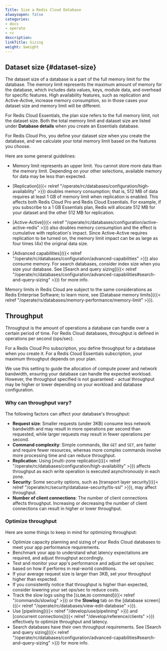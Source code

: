 ```yaml
---
Title: Size a Redis Cloud Database
alwaysopen: false
categories:
- docs
- operate
- rc
description: 
linkTitle: Sizing
weight: $weight
---
```


## Dataset size {#dataset-size}

The dataset size of a database is a part of the full memory limit for the database. The memory limit represents the maximum amount of memory for the database, which includes data values, keys, module data, and overhead for specific features.  High availability features, such as replication and Active-Active,  increase memory consumption, so in those cases your dataset size and memory limit will be different.

For Redis Cloud Essentials, the plan size refers to the full memory limit, not the dataset size. Both the total memory limit and dataset size are listed under **Database details** when you create an Essentials database.

For Redis Cloud Pro, you define your dataset size when you create the database, and we calculate your total memory limit based on the features you choose. 

Here are some general guidelines:

- Memory limit represents an upper limit.  You cannot store more data than the memory limit.  Depending on your other selections, available memory for data may be less than expected.

- [Replication]({{< relref "/operate/rc/databases/configuration/high-availability" >}}) doubles memory consumption; that is, 512 MB of data requires at least 1 GB of memory limit when replication is enabled. This affects both Redis Cloud Pro and Redis Cloud Essentials. For example, if you subscribe to a 1 GB Essentials plan, Redis will allocate 512 MB for your dataset and the other 512 MB for replication.

- [Active-Active]({{< relref "/operate/rc/databases/configuration/active-active-redis" >}}) also doubles memory consumption and the effect is cumulative with replication's impact. Since Active-Active requires replication to be turned on, the memory limit impact can be as large as four times (4x) the original data size.

- [Advanced capabilities]({{< relref "/operate/rc/databases/configuration/advanced-capabilities" >}}) also consume memory. For search databases, consider index size when you size your database. See [Search and query sizing]({{< relref "/operate/rc/databases/configuration/advanced-capabilities#search-and-query-sizing" >}}) for more info.

Memory limits in Redis Cloud are subject to the same considerations as Redis Enterprise Software; to learn more, see [Database memory limits]({{< relref "/operate/rs/databases/memory-performance/memory-limit" >}}).

## Throughput

Throughput is the amount of operations a database can handle over a certain period of time. For Redis Cloud databases, throughput is defined in operations per second (ops/sec).

For a Redis Cloud Pro subscription, you define throughput for a database when you create it. For a Redis Cloud Essentials subscription, your maximum throughput depends on your plan. 

We use this setting to guide the allocation of compute power and network bandwidth, ensuring your database can handle the expected workload. However, the throughput specified is not guaranteed - actual throughput may be higher or lower depending on your workload and database configuration.

### Why can throughput vary?

The following factors can affect your database's throughput:
- **Request size**: Smaller requests (under 3KB) consume less network bandwidth and may result in more operations per second than requested, while larger requests may result in fewer operations per second.
- **Command complexity**: Simple commands, like `GET` and `SET`, are faster and require fewer resources, whereas more complex commands involve more processing time and can reduce throughput.
- **Replication**: Using [multi-zone replication]({{< relref "/operate/rc/databases/configuration/high-availability" >}}) affects throughput as each write operation is executed asynchronously in each zone.
- **Security**: Some security options, such as [transport layer security]({{< relref "/operate/rc/security/database-security/tls-ssl" >}}), may affect throughput.
- **Number of client connections**: The number of client connections affects throughput. Increasing or decreasing the number of client connections can result in higher or lower throughput.

### Optimize throughput

Here are some things to keep in mind for optimizing throughput:
- Optimize capacity planning and sizing of your Redis Cloud databases to meet your app performance requirements.
- Benchmark your app to understand what latency expectations are required, and adjust throughput accordingly.
- Test and monitor your app's performance and adjust the set ops/sec based on how if performs in real-world conditions.
- If your average request size is larger than 3KB, set your throughput higher than expected. 
- If you consistently notice that throughput is higher than expected, consider lowering your set ops/sec to reduce costs. 
- Track the slow logs using the [`SLOWLOG` command]({{< relref "/commands/slowlog" >}}) or the **Slowlog** tab on the [database screen]({{< relref "/operate/rc/databases/view-edit-database" >}}).
- Use [pipelining]({{< relref "/develop/use/pipelining" >}}) and [concurrent connections]({{< relref "/develop/reference/clients" >}}) effectively to optimize throughput and latency.
- Search databases have their own throughput requirements. See [Search and query sizing]({{< relref "/operate/rc/databases/configuration/advanced-capabilities#search-and-query-sizing" >}}) for more info.